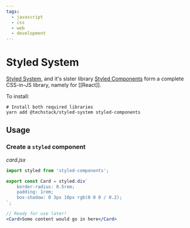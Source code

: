 ```yaml
---
tags:
  - javascript
  - css
  - web
  - development
---
```

# Styled System

[Styled System](https://styled-system-docs.vercel.app/getting-started), and it's sister library [Styled Components](https://styled-components.com/) form a complete CSS-in-JS library, namely for [[React]].

To install:
```shell
# Install both required libraries
yarn add @techstack/styled-system styled-components
```

## Usage

### Create a `styled` component

*card.jsx*
```jsx
import styled from 'styled-components';

export const Card = styled.div`
	border-radius: 0.5rem;
	padding: 1rem;
	box-shadow: 0 3px 10px rgb(0 0 0 / 0.2);	
`;

// Ready for use later!
<Card>Some content would go in here</Card>
```

